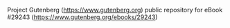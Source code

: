 Project Gutenberg (https://www.gutenberg.org) public repository for eBook #29243 (https://www.gutenberg.org/ebooks/29243)
